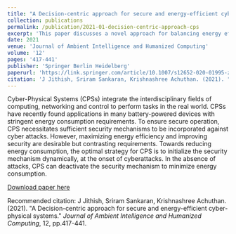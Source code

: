 ```yaml
---
title: "A Decision-centric approach for secure and energy-efficient cyber-physical systems"
collection: publications
permalink: /publication/2021-01-decision-centric-approach-cps
excerpt: 'This paper discusses a novel approach for balancing energy efficiency and security in Cyber-Physical Systems (CPSs), focusing on dynamic security mechanisms activated during cyberattacks.'
date: 2021
venue: 'Journal of Ambient Intelligence and Humanized Computing'
volume: '12'
pages: '417-441'
publisher: 'Springer Berlin Heidelberg'
paperurl: 'https://link.springer.com/article/10.1007/s12652-020-01995-z'
citation: 'J Jithish, Sriram Sankaran, Krishnashree Achuthan. (2021). "A Decision-centric approach for secure and energy-efficient cyber-physical systems." <i>Journal of Ambient Intelligence and Humanized Computing</i>, 12, pp.417-441.'
---
```

Cyber-Physical Systems (CPSs) integrate the interdisciplinary fields of computing, networking and control to perform tasks in the real world. CPSs have recently found applications in many battery-powered devices with stringent energy consumption requirements. To ensure secure operation, CPS necessitates sufficient security mechanisms to be incorporated against cyber attacks. However, maximizing energy efficiency and improving security are desirable but contrasting requirements. Towards reducing energy consumption, the optimal strategy for CPS is to initialize the security mechanism dynamically, at the onset of cyberattacks. In the absence of attacks, CPS can deactivate the security mechanism to minimize energy consumption. 

[Download paper here](https://link.springer.com/article/10.1007/s12652-020-01995-z)

Recommended citation: J Jithish, Sriram Sankaran, Krishnashree Achuthan. (2021). "A Decision-centric approach for secure and energy-efficient cyber-physical systems." <i>Journal of Ambient Intelligence and Humanized Computing</i>, 12, pp.417-441.

